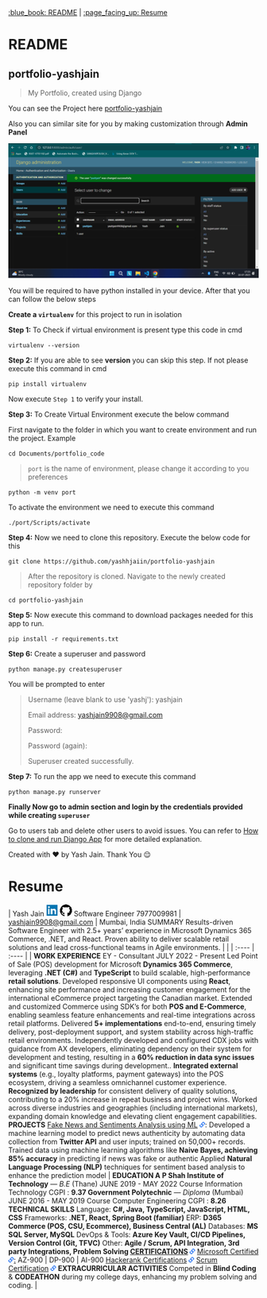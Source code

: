 <div>
  <a href="#readme">:blue_book: README</a> |
  <a href="#resume">:page_facing_up: Resume</a>
</div>

# README

## portfolio-yashjain
> My Portfolio, created using Django

You can see the Project here [portfolio-yashjain](https://portfolio-yashjain.herokuapp.com)

Also you can similar site for you by making customization through **Admin Panel**

<!-- Admin Panel image -->
![Admin Panel ScreenShot](media/images/DjangoAdmin.png)

You will be required to have python installed in your device. After that you can follow the below steps

**Create a `virtualenv`** for this project to run in isolation

**Step 1:** To Check if virtual environment is present type this code in cmd
```
virtualenv --version
```

**Step 2:** If you are able to see **version** you can skip this step. If not please execute this command in cmd
```
pip install virtualenv
```
Now execute `Step 1` to verify your install.

**Step 3:** To Create Virtual Environment execute the below command

First navigate to the folder in which you want to create environment and run the project. Example
```
cd Documents/portfolio_code
```

>`port` is the name of environment, please change it according to you preferences
```
python -m venv port
```
To activate the environment we need to execute this command
```
./port/Scripts/activate
```

**Step 4:** Now we need to clone this repository. Execute the below code for this
```
git clone https://github.com/yashhjaiin/portfolio-yashjain
```

>After the repository is cloned. Navigate to the newly created repository folder by
```
cd portfolio-yashjain
```

**Step 5:** Now execute this command to download packages needed for this app to run.
```
pip install -r requirements.txt
```

**Step 6:** Create a superuser and password
```
python manage.py createsuperuser
```
You will be prompted to enter
>Username (leave blank to use 'yashj'): yashjain
>
>Email address: yashjain9908@gmail.com
>
>Password:
>
>Password (again):
>
>Superuser created successfully.

**Step 7:** To run the app we need to execute this command
```
python manage.py runserver
```

**Finally Now go to admin section and login by the credentials provided while creating `superuser`**

Go to users tab and delete other users to avoid issues. You can refer to [How to clone and run Django App](https://www.geeksforgeeks.org/clone-and-run-a-django-project-from-github/) for more detailed explanation.

Created with :heart: by Yash Jain. Thank You :relieved:

# Resume


| Yash Jain                                           [![][image1]](https://www.linkedin.com/in/yashh-jain/)     [![][image2]](https://github.com/yashhjaiin)   Software Engineer                                                                                             7977009981  |  [yashjain9908@gmail.com](mailto:yashjain9908@gmail.com)  |  Mumbai, India  SUMMARY  Results-driven Software Engineer with 2.5+ years’ experience in Microsoft Dynamics 365 Commerce, .NET, and React. Proven ability to deliver scalable retail solutions and lead cross-functional teams in Agile environments. |  |
| :---- | :---- |
| **WORK EXPERIENCE**  EY \- Consultant JULY 2022 \- Present Led Point of Sale (POS) development for Microsoft **Dynamics 365 Commerce**, leveraging **.NET (C\#)** and **TypeScript** to build scalable, high-performance **retail solutions**. Developed responsive UI components using **React**, enhancing site performance and increasing customer engagement for the international eCommerce project targeting the Canadian market. Extended and customized Commerce using SDK’s for both **POS and E-Commerce**, enabling seamless feature enhancements and real-time integrations across retail platforms. Delivered **5+ implementations** end-to-end, ensuring timely delivery, post-deployment support, and system stability across high-traffic retail environments. Independently developed and configured CDX jobs with guidance from AX developers, eliminating dependency on their system for development and testing, resulting in a **60% reduction in data sync issues** and significant time savings during development.. **Integrated external systems** (e.g., loyalty platforms, payment gateways) into the POS ecosystem, driving a seamless omnichannel customer experience. **Recognized by leadership** for consistent delivery of quality solutions, contributing to a 20% increase in repeat business and project wins. Worked across diverse industries and geographies (including international markets), expanding domain knowledge and elevating client engagement capabilities. **PROJECTS** [Fake News and Sentiments Analysis using ML](https://github.com/yashhjaiin/13_Webframework_to_Predict_FakeNews) [![][image3]](https://drive.google.com/drive/folders/1JRSFVzjIfU7B4mrrIjq_UuJ9EPmZBRnL?usp=drive_link): Developed a machine learning model to predict news authenticity by automating data collection from **Twitter API** and user inputs; trained on 50,000+ records. Trained data using machine learning algorithms like **Naive Bayes, achieving 85% accuracy** in predicting if news was fake or authentic Applied **Natural Language Processing (NLP)** techniques for sentiment based analysis to enhance the prediction model | **EDUCATION A P Shah Institute of Technology** — *B.E* (Thane) JUNE 2019 \- MAY 2022 Course Information Technology                             CGPI : **9.37 Government Polytechnic** — *Diploma* (Mumbai) JUNE 2016 \- MAY 2019 Course Computer Engineering                                          CGPI :  **8.26** **TECHNICAL SKILLS** Language: **C\#, Java, TypeScript, JavaScript, HTML, CSS** Frameworks: **.NET, React, Spring Boot (familiar)** ERP: **D365 Commerce (POS, CSU, Ecommerce), Business Central (AL)** Databases: **MS SQL Server, MySQL** DevOps & Tools: **Azure Key Vault, CI/CD Pipelines, Version Control (Git, TFVC)** Other: **Agile / Scrum, API Integration, 3rd party Integrations, Problem Solving [CERTIFICATIONS](https://drive.google.com/drive/folders/17z9QH11MfLzGewN7SvJadalLeRSYJXmX?usp=sharing) ![][image3]**  [Microsoft Certified ![][image3]:](https://drive.google.com/drive/folders/1JRSFVzjIfU7B4mrrIjq_UuJ9EPmZBRnL?usp=drive_link) AZ-900 | DP-900 | AI-900 [Hackerank Certifications](https://drive.google.com/drive/folders/1_LxzicHjQ6tAS9ENVjQYsgj5eqM6bKxs?usp=drive_link) [![][image3]](https://drive.google.com/drive/folders/1JRSFVzjIfU7B4mrrIjq_UuJ9EPmZBRnL?usp=drive_link) [Scrum Certification](https://drive.google.com/drive/folders/1_oNknjOC2yHAt65shaxx9z88Od9-D_su?usp=drive_link) [![][image3]](https://drive.google.com/drive/folders/1JRSFVzjIfU7B4mrrIjq_UuJ9EPmZBRnL?usp=drive_link) **EXTRACURRICULAR ACTIVITIES** Competed in **Blind Coding** & **CODEATHON** during my college days, enhancing my problem solving and coding. |

[image1]: <data:image/png;base64,iVBORw0KGgoAAAANSUhEUgAAABgAAAAYCAYAAADgdz34AAAAaUlEQVR4XmNgoAso2/SfJnh4WoAMMDSQiglZQLElhCzA0EAqxmYBCIOAUe1WTA2kYlwWUA1jswBbEL3/9A1DHB2Ede+mngW4AM0tAAGqWIBLPbocVSzApWfUglELUBVT1QKq4mFkAQ0BAKEr/zGtTlKuAAAAAElFTkSuQmCC>

[image2]: <data:image/png;base64,iVBORw0KGgoAAAANSUhEUgAAABgAAAAYCAYAAADgdz34AAAApklEQVR4Xt2NQQ6AMAgEe/MZPtWf+gyvmpjUlIEitJ6chEOXZVpKnBPzCZT2Jg0F0QnBo+y4sDw6JlaJWW+srmBpFmqZoHUcvcVXHwgPF+L3IHQ8HzAUPyeh53Yx2Gt7gK1onw4mUT4VTKJ8DGY+oecnH7iLBLwXDgbdImCPI6jhircqNlDo3lhLs9hAqeUQvBYApaFblr0D9ryuInIU6bziHXu7mws14fN/zKVlKAAAAABJRU5ErkJggg==>

[image3]: <data:image/png;base64,iVBORw0KGgoAAAANSUhEUgAAAAsAAAALCAYAAACprHcmAAAAT0lEQVR4XmNgwAGcWr/8h+OWN9Lo8nCAohCfBpgkITHsgrjE0a1GF4dz0AXR2Zi6kPjo4iiSKIK4xLEJYhODSADDD91qrAphAF0DujwMAACL5Y+Jn/Cm3AAAAABJRU5ErkJggg==>

